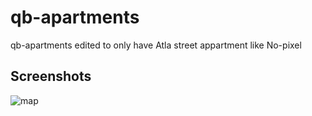 # qb-apartments
qb-apartments edited to only have Atla street appartment like No-pixel

## Screenshots

![map](https://imgur.com/a/asBGWTV)
